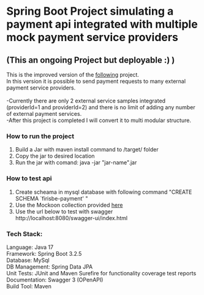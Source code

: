 # Spring Boot Project simulating a payment api integrated with multiple mock payment service providers
## (This an  ongoing Project but deployable :) )
This is the improved version of the  <a href=https://github.com/OzgurYatmaz/FirisbeInterview>following</a> project. <br>
In this version it is possible to send payment requests to many external payment service providers. <br><br>
 -Currently there are only 2 external service samples integrated (providerId=1 and providerId=2) and there is no limit of adding any number of external payment services.<br>
 -After this project is completed I will convert it to multi modular structure.

### How to run the project

1. Build a Jar with maven install command to /target/ folder 
2. Copy the jar to desired location
2. Run the jar with comand: java -jar "jar-name".jar

 
### How to test api
1. Create scheama in mysql database with following command "CREATE SCHEMA `firisbe-payment' "
2. Use the Mockoon collection provided <a href=API-Documents>here</a>
3. Use the url below to test with swagger <br>
   http://localhost:8080/swagger-ui/index.html
 

### Tech Stack:

Language: Java 17 <br>
Framework: Spring Boot 3.2.5 <br>
Database: MySql <br>
DB Management: Spring Data JPA <br>
Unit Tests: JUnit and Maven Surefire for functionality coverage test reports <br>
Documentation: Swagger 3 (OPenAPI)  <br>
Build Tool: Maven 
